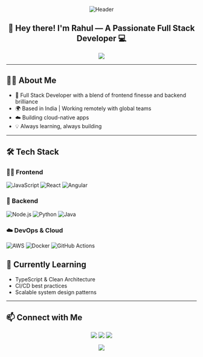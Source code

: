 <!-- Banner or animated header -->
<p align="center">
  <img src="https://capsule-render.vercel.app/api?type=waving&color=0:2F80ED,100:56CCF2&height=200&section=header&text=Rahul%20Patha%20🚀&fontSize=45&fontColor=ffffff" alt="Header" />
</p>

<h2 align="center">👋 Hey there! I'm Rahul — A Passionate Full Stack Developer 💻</h2>

<p align="center">
  <img src="https://readme-typing-svg.herokuapp.com?font=Fira+Code&duration=2500&pause=500&center=true&vCenter=true&width=435&lines=Building+scalable+web+apps;Crafting+clean+code+%F0%9F%92%AA;Turning+ideas+into+tech+%E2%9C%A8" />
</p>

---

## 🧑‍💻 About Me

- 💼 Full Stack Developer with a blend of frontend finesse and backend brilliance  
- 🌍 Based in India | Working remotely with global teams  
- ☁️ Building cloud-native apps  
- 💡 Always learning, always building

---

## 🛠️ Tech Stack

### 👨‍🎨 Frontend
![JavaScript](https://img.shields.io/badge/-JavaScript-black?style=flat-square&logo=javascript)
![React](https://img.shields.io/badge/-React-20232A?style=flat-square&logo=react)
![Angular](https://img.shields.io/badge/-Angular-DD0031?style=flat-square&logo=angular)

### 🔧 Backend
![Node.js](https://img.shields.io/badge/-Node.js-43853D?style=flat-square&logo=node.js)
![Python](https://img.shields.io/badge/-Python-3776AB?style=flat-square&logo=python)
![Java](https://img.shields.io/badge/-Java-007396?style=flat-square&logo=java)

### ☁️ DevOps & Cloud
![AWS](https://img.shields.io/badge/-AWS-232F3E?style=flat-square&logo=amazon-aws)
![Docker](https://img.shields.io/badge/-Docker-2496ED?style=flat-square&logo=docker)
![GitHub Actions](https://img.shields.io/badge/-GitHub%20Actions-2088FF?style=flat-square&logo=github-actions)



## 🧠 Currently Learning

- TypeScript & Clean Architecture
- CI/CD best practices
- Scalable system design patterns

---

## 📫 Connect with Me

<p align="center">
  <a href="https://www.linkedin.com/in/rahulpatha"><img src="https://img.shields.io/badge/-LinkedIn-blue?style=flat-square&logo=linkedin" /></a>
  <a href="mailto:rahul.patha29@gmail.com"><img src="https://img.shields.io/badge/-Email-red?style=flat-square&logo=gmail" /></a>
  <a href="https://rahulpatha.dev"><img src="https://img.shields.io/badge/-Portfolio-black?style=flat-square&logo=github" /></a>
</p>



<p align="center">
  <img src="https://capsule-render.vercel.app/api?type=waving&color=0:2F80ED,100:56CCF2&height=120&section=footer" />
</p>
